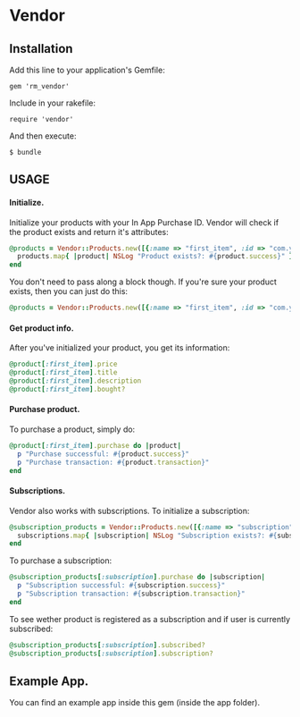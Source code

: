 # Vendor

## Installation

Add this line to your application's Gemfile:

    gem 'rm_vendor'
    
Include in your rakefile:

    require 'vendor'

And then execute:

    $ bundle

## USAGE

#### Initialize.

Initialize your products with your In App Purchase ID. Vendor will check if the product exists and return it's attributes:
    
```Ruby
@products = Vendor::Products.new([{:name => "first_item", :id => "com.your.first_item.id"}, {:name => "second_item", :id => "com.your.second_item.id"}]) do |products|
  products.map{ |product| NSLog "Product exists?: #{product.success}" }
end
```

You don't need to pass along a block though. If you're sure your product exists, then you can just do this:
      
```Ruby
@products = Vendor::Products.new([{:name => "first_item", :id => "com.your.first_item.id"}, {:name => "second_item", :id => "com.your.second_item.id"}])
```

#### Get product info.

After you've initialized your product, you get its information:
  
```Ruby
@product[:first_item].price
@product[:first_item].title
@product[:first_item].description
@product[:first_item].bought?
```

#### Purchase product.

To purchase a product, simply do:

```Ruby
@product[:first_item].purchase do |product|
  p "Purchase successful: #{product.success}"
  p "Purchase transaction: #{product.transaction}"
end
```

#### Subscriptions.

Vendor also works with subscriptions. To initialize a subscription:

```Ruby
@subscription_products = Vendor::Products.new([{:name => "subscription", :id => "com.your.subscription.id", :secret => "abcdefg12345", :subscription => true}]) do |subscriptions|
  subscriptions.map{ |subscription| NSLog "Subscription exists?: #{subscription.success}" }
end
```

To purchase a subscription:

```Ruby
@subscription_products[:subscription].purchase do |subscription|
  p "Subscription successful: #{subscription.success}"
  p "Subscription transaction: #{subscription.transaction}"
end
```

To see wether product is registered as a subscription and if user is currently subscribed:

```Ruby
@subscription_products[:subscription].subscribed?
@subscription_products[:subscription].subscription?
```

## Example App.

You can find an example app inside this gem (inside the app folder).
